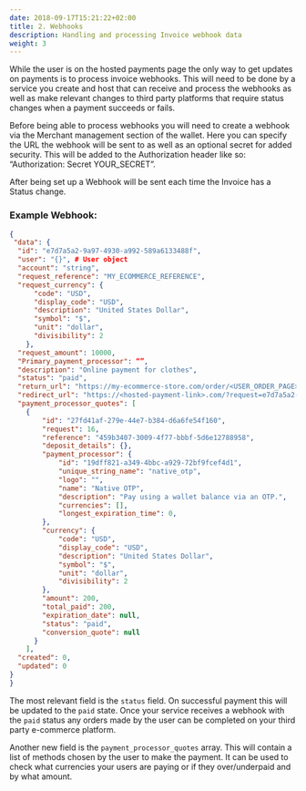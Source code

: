 ```yaml
---
date: 2018-09-17T15:21:22+02:00
title: 2. Webhooks
description: Handling and processing Invoice webhook data
weight: 3
---
```


While the user is on the hosted payments page the only way to get updates on payments is to process invoice webhooks. This will need to be done by a service you create and host that can receive and process the webhooks as well as make relevant changes to third party platforms that require status changes when a payment succeeds or fails.

Before being able to process webhooks you will need to create a webhook via the Merchant management section of the wallet. Here you can specify the URL the webhook will be sent to as well as an optional secret for added security. This will be added to the Authorization header like so: “Authorization: Secret YOUR_SECRET”.

After being set up a Webhook will be sent each time the Invoice has a Status change.

### Example Webhook:
```json
{
 "data": { 
  "id": "e7d7a5a2-9a97-4930-a992-589a6133488f",
  "user": "{}", # User object
  "account": "string",
  "request_reference": "MY_ECOMMERCE_REFERENCE",
  "request_currency": {
      "code": "USD",
      "display_code": "USD",
      "description": "United States Dollar",
      "symbol": "$",
      "unit": "dollar",
      "divisibility": 2
    },
  "request_amount": 10000,
  "Primary_payment_processor": “”,
  "description": "Online payment for clothes",
  "status": "paid",
  "return_url": "https://my-ecommerce-store.com/order/<USER_ORDER_PAGE>",
  "redirect_url": "https://<hosted-payment-link>.com/?request=e7d7a5a2-9a97-4930-a992-589a6133488f&return_url=https://my-ecommerce-store.com/order/<USER_ORDER_PAGE>",
  "payment_processor_quotes": [
    {
        "id": "27fd41af-279e-44e7-b384-d6a6fe54f160",
        "request": 16,
        "reference": "459b3407-3009-4f77-bbbf-5d6e12788958",
        "deposit_details": {},
        "payment_processor": {
            "id": "19dff821-a349-4bbc-a929-72bf9fcef4d1",
            "unique_string_name": "native_otp",
            "logo": "",
            "name": "Native OTP",
            "description": "Pay using a wallet balance via an OTP.",
            "currencies": [],
            "longest_expiration_time": 0,
        },
        "currency": {
            "code": "USD",
            "display_code": "USD",
            "description": "United States Dollar",
            "symbol": "$",
            "unit": "dollar",
            "divisibility": 2
        },
        "amount": 200,
        "total_paid": 200,
        "expiration_date": null,
        "status": "paid",
        "conversion_quote": null
      }
    ],
  "created": 0,
  "updated": 0
}
}
```

The most relevant field is the `status` field. On successful payment this will be updated to the `paid` state. Once your service receives a webhook with the `paid` status any orders made by the user can be completed on your third party e-commerce platform.

Another new field is the `payment_processor_quotes` array. This will contain a list of methods chosen by the user to make the payment. It can be used to check what currencies your users are paying or if they over/underpaid and by what amount.










